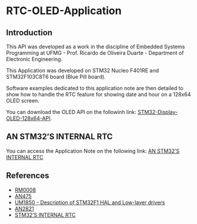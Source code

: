 # RTC-OLED-Application

## Introduction
This API was developed as a work in the discipline of Embedded Systems Programming at UFMG - Prof. Ricardo de Oliveira Duarte - Department of Electronic Engineering.

This Application was developed on STM32 Nucleo F401RE and STM32F103C8T6 board (Blue Pill board).

Software examples dedicated to this application note are then detailed to show how to handle the RTC feature for showing date and hour on a 128x64 OLED screen.

You can download the OLED API on the followinh link: [STM32-Display-OLED-128x64-API](https://github.com/guiguitz/STM32-Display-OLED-128x64-API).

## AN STM32’S INTERNAL RTC
You can access the Application Note on the following link: [AN STM32’S INTERNAL RTC]()

## References
* [RM0008](https://www.st.com/resource/en/reference_manual/CD00171190-.pdf)
* [AN475](https://www.st.com/resource/en/application_note/dm00226326-using-the-hardware-realtime-clock-rtc-and-the-tamper-management-unit-tamp-with-stm32-microcontrollers-stmicroelectronics.pdf)
* [UM1850 - Description of STM32F1 HAL and Low-layer drivers](https://www.st.com/resource/en/user_manual/dm00154093-description-of-stm32f1-hal-and-lowlayer-drivers-stmicroelectronics.pdf)
* [AN2821](https://www.st.com/resource/en/application_note/cd00207941-clock-calendar-implementation-on-the-stm32f10xxx-microcontroller-rtc-stmicroelectronics.pdf)
* [STM32’S INTERNAL RTC](http://embedded-lab.com/blog/stm32s-internal-rtc/)
